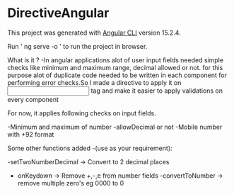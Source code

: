 # DirectiveAngular

This project was generated with [Angular CLI](https://github.com/angular/angular-cli) version 15.2.4.

Run ' ng serve -o ' to run the project in browser.


What is it ?
-In angular applications alot of user input fields needed simple checks like minimum and maximum range, decimal allowed or not.
for this purpose alot of duplicate code needed to be written in each component for performing error checks.So I made a directive to apply it on <input> tag and make it easier to apply validations on every component

For now, it applies following checks on input fields.

-Minimum and maximum of number
-allowDecimal or not
-Mobile number with +92 format 


Some other functions added -(use as your requirement):

-setTwoNumberDecimal -> Convert to 2 decimal places
- onKeydown -> Remove +,-,e from number fields
-convertToNumber -> remove multiple zero's eg 0000 to 0

